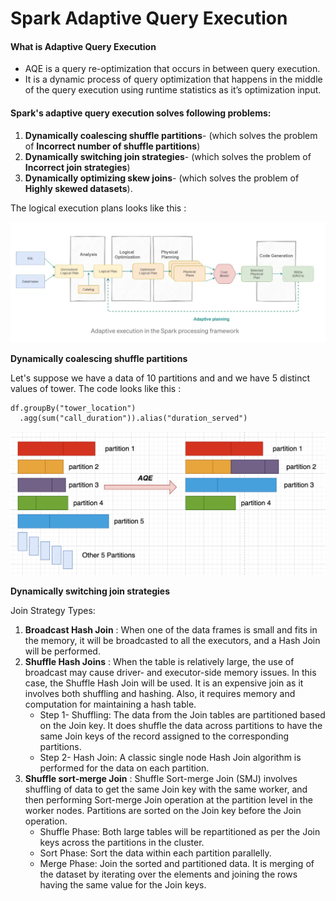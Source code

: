 # Spark Adaptive Query Execution

#### What is Adaptive Query Execution

- AQE is a query re-optimization that occurs in between query execution.
- It is a dynamic process of query optimization that happens in the middle of the query execution using runtime statistics as it’s optimization input.

#### Spark's adaptive query execution solves following problems:
1. **Dynamically coalescing shuffle partitions**- (which solves the problem of **Incorrect number of shuffle partitions**)
2. **Dynamically switching join strategies**- (which solves the problem of **Incorrect join strategies**)
3. **Dynamically optimizing skew joins**- (which solves the problem of **Highly skewed datasets**).

The logical execution plans looks like this :

![Alt text](https://github.com/vegetariancoder/wordsToSpeak/blob/main/images/queryPlan.png?raw=true "Title")

**Dynamically coalescing shuffle partitions**

Let's suppose we have a data of 10 partitions and and we have 5 distinct values of tower. The code looks like this :

```
df.groupBy("tower_location")
  .agg(sum("call_duration")).alias("duration_served")
```

![Alt text](https://github.com/vegetariancoder/wordsToSpeak/blob/main/images/dynamicPartition.png?raw=true "Title")


**Dynamically switching join strategies**

Join Strategy Types:
1. **Broadcast Hash Join** : When one of the data frames is small and fits in the memory, it will be broadcasted to all the executors, and a Hash Join will be performed.
2. **Shuffle Hash Joins** : When the table is relatively large, the use of broadcast may cause driver- and executor-side memory issues. In this case, the Shuffle Hash Join will be used. It is an expensive join as it involves both shuffling and hashing. Also, it requires memory and computation for maintaining a hash table.
    - Step 1- Shuffling: The data from the Join tables are partitioned based on the Join key. It does shuffle the data across partitions to have the same Join keys of the record assigned to the corresponding partitions.
    - Step 2- Hash Join: A classic single node Hash Join algorithm is performed for the data on each partition.
3. **Shuffle sort-merge Join** : Shuffle Sort-merge Join (SMJ) involves shuffling of data to get the same Join key with the same worker, and then performing Sort-merge Join operation at the partition level in the worker nodes. Partitions are sorted on the Join key before the Join operation.
    - Shuffle Phase: Both large tables will be repartitioned as per the Join keys across the partitions in the cluster.
    - Sort Phase: Sort the data within each partition parallelly.
    - Merge Phase: Join the sorted and partitioned data. It is merging of the dataset by iterating over the elements and joining the rows having the same value for the Join keys.




